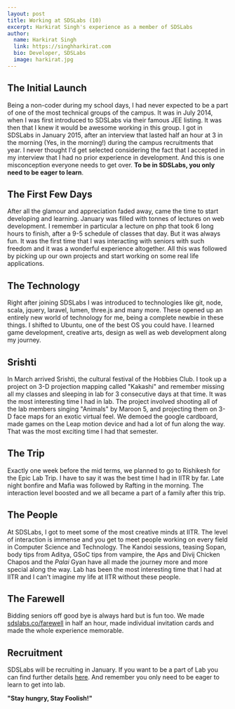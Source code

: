 ```yaml
---
layout: post
title: Working at SDSLabs (10)
excerpt: Harkirat Singh's experience as a member of SDSLabs
author:
  name: Harkirat Singh
  link: https://singhharkirat.com
  bio: Developer, SDSLabs
  image: harkirat.jpg
---
```


## The Initial Launch

Being a non-coder during my school days, I had never expected to be a part of one of the most technical groups of the campus. It was in July 2014, when I was first introduced to SDSLabs via their famous JEE listing.
It was then that I knew it would be awesome working in this group. I got in SDSLabs in January 2015, after an interview that lasted half an hour at 3 in the morning (Yes, in the morning!) during the campus recruitments that year.
I never thought I'd get selected considering the fact that I accepted in my interview that I had no prior experience in development. And this is one misconception everyone needs to get over.
**To be in SDSLabs, you only need to be eager to learn**.

## The First Few Days

After all the glamour and appreciation faded away, came the time to start developing and learning. January was filled with tonnes of lectures on web development. I remember in particular a lecture on php that took 6 long hours to finish, after a 9-5 schedule of classes that day. But it was always fun. It was the first time that I was interacting with seniors with such freedom and it was a wonderful experience altogether. All this was followed by picking up our own projects and start working on some real life applications.

## The Technology

Right after joining SDSLabs I was introduced to technologies like git, node, scala, jquery, laravel, lumen, three.js and many more. These opened up an entirely new world of technology for me, being a complete newbie in these things. I shifted to Ubuntu, one of the best OS you could have. I learned game development, creative arts, design as well as web development along my journey.

## Srishti

In March arrived Srishti, the cultural festival of the Hobbies Club. I took up a project on 3-D projection mapping called "Kakashi" and remember missing all my classes and sleeping in lab for 3 consecutive days at that time. It was the most interesting time I had in lab. The project involved shooting all of the lab members singing "Animals" by Maroon 5, and projecting them on 3-D face maps for an exotic virtual feel. We demoed the google cardboard, made games on the Leap motion device and had a lot of fun along the way. That was the most exciting time I had that semester.

## The Trip

Exactly one week before the mid terms, we planned to go to Rishikesh for the Epic Lab Trip. I have to say it was the best time I had in IITR by far. Late night bonfire and Mafia was followed by Rafting in the morning. The interaction level boosted and we all became a part of a family after this trip.

## The People

At SDSLabs, I got to meet some of the most creative minds at IITR. The level of interaction is immense and you get to meet people working on every field in Computer Science and Technology. The Kandoi sessions, teasing Sopan, body tips from Aditya, GSoC tips from vampire, the Aps and Divij Chicken Chapos and the *Palai* Gyan have all made the journey more and more special along the way. Lab has been the most interesting time that I had at IITR and I can't imagine my life at IITR without these people.

## The Farewell

Bidding seniors off good bye is always hard but is fun too. We made [sdslabs.co/farewell](https://sdslabs.co/farewell) in half an hour, made individual invitation cards and made the whole experience memorable.


## Recruitment

SDSLabs will be recruiting in January. If you want to be a part of Lab you can find further details [here](https://join.sdslabs.co). And remember you only need to be eager to learn to get into lab.

**"Stay hungry, Stay Foolish!"**
	
